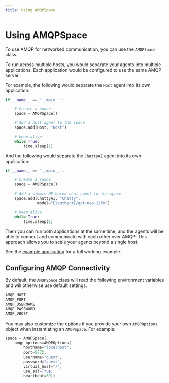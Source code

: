 ```yaml
---
title: Using AMQPSpace
---
```


# Using AMQPSpace

To use AMQP for networked communication, you can use the `AMQPSpace` class.

To run across multiple hosts, you would separate your agents into multiple
applications. Each application would be configured to use the same AMQP server.

For example, the following would separate the `Host` agent into its own
application:

```python
if __name__ == '__main__':

    # Create a space
    space = AMQPSpace()

    # Add a host agent to the space
    space.add(Host, "Host")

    # keep alive
    while True:
        time.sleep(1)
```

And the following would separate the `ChattyAI` agent into its own application:

```python
if __name__ == '__main__':

    # Create a space
    space = AMQPSpace()

    # Add a simple HF based chat agent to the space
    space.add(ChattyAI, "Chatty",
              model="EleutherAI/gpt-neo-125m")

    # keep alive
    while True:
        time.sleep(1)
```

Then you can run both applications at the same time, and the agents will be able
to connect and communicate with each other over AMQP. This approach allows you
to scale your agents beyond a single host.

See the [example
application](https://github.com/operand/agency/tree/main/examples/demo/) for a
full working example.


## Configuring AMQP Connectivity

By default, the `AMQPSpace` class will read the following environment variables
and will otherwise use default settings.

```sh
AMQP_HOST
AMQP_PORT
AMQP_USERNAME
AMQP_PASSWORD
AMQP_VHOST
```

You may also customize the options if you provide your own `AMQPOptions` object
when instantiating an `AMQPSpace`. For example:

```python
space = AMQPSpace(
    amqp_options=AMQPOptions(
        hostname="localhost",
        port=5672,
        username="guest",
        password="guest",
        virtual_host="/",
        use_ssl=True,
        heartbeat=60))
```
